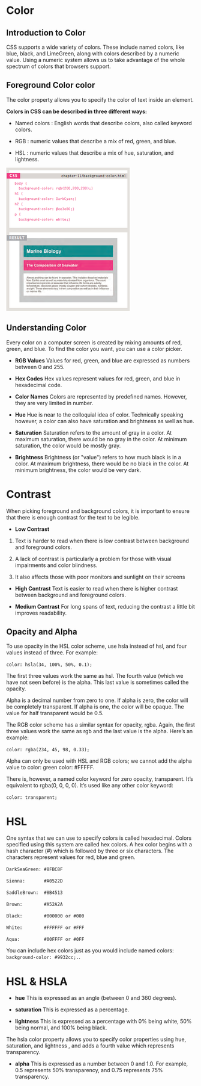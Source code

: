 # Color

## Introduction to Color
CSS supports a wide variety of colors. These include named colors, like blue, black, and LimeGreen, along with colors described by a numeric value. Using a numeric system allows us to take advantage of the whole spectrum of colors that browsers support.



## Foreground Color color
The color property allows you
to specify the color of text inside
an element.

**Colors in CSS can be described in three different ways:**

* Named colors : English words that describe colors, also called keyword colors.

* RGB : numeric values that describe a mix of red, green, and blue.

* HSL : numeric values that describe a mix of hue, saturation, and lightness.

![css](../img/css.PNG)

## Understanding Color
Every color on a computer screen is created by mixing amounts of red,
green, and blue. To find the color you want, you can use a color picker.

* **RGB Values**
Values for red, green, and blue
are expressed as numbers
between 0 and 255.

* **Hex Codes**
Hex values represent values
for red, green, and blue in
hexadecimal code.

* **Color Names**
Colors are represented by
predefined names. However,
they are very limited in number.

* **Hue**
Hue is near to the colloquial idea
of color. Technically speaking
however, a color can also have
saturation and brightness as
well as hue.

* **Saturation**
Saturation refers to the amount
of gray in a color. At maximum
saturation, there would be no
gray in the color. At minimum
saturation, the color would be
mostly gray.

* **Brightness**
Brightness (or "value") refers
to how much black is in a color.
At maximum brightness, there
would be no black in the color.
At minimum brightness, the
color would be very dark.

# Contrast
When picking foreground and background
colors, it is important to ensure that there is
enough contrast for the text to be legible.

* **Low Contrast**
1. Text is harder to read when
there is low contrast between
background and foreground
colors.

2. A lack of contrast is particularly
a problem for those with
visual impairments and color
blindness.

3. It also affects those with poor
monitors and sunlight on their
screens 

* **High Contrast**
Text is easier to read when
there is higher contrast between
background and foreground
colors.

* **Medium Contrast**
For long spans of text, reducing the contrast a little bit improves readability.

## Opacity and Alpha

To use opacity in the HSL color scheme, use hsla instead of hsl, and four values instead of three. For example:

```color: hsla(34, 100%, 50%, 0.1);```

The first three values work the same as hsl. The fourth value (which we have not seen before) is the alpha. This last value is sometimes called the opacity.

Alpha is a decimal number from zero to one. If alpha is zero, the color will be completely transparent. If alpha is one, the color will be opaque. The value for half transparent would be 0.5.



The RGB color scheme has a similar syntax for opacity, rgba. Again, the first three values work the same as rgb and the last value is the alpha. Here’s an example:

```color: rgba(234, 45, 98, 0.33);```

Alpha can only be used with HSL and RGB colors; we cannot add the alpha value to color: green color: #FFFFF.

There is, however, a named color keyword for zero opacity, transparent. It’s equivalent to rgba(0, 0, 0, 0). It’s used like any other color keyword:

```color: transparent;```

# HSL
One syntax that we can use to specify colors is called hexadecimal. Colors specified using this system are called hex colors. A hex color begins with a hash character (#) which is followed by three or six characters. The characters represent values for red, blue and green.

```DarkSeaGreen: #8FBC8F```

```Sienna:       #A0522D```

```SaddleBrown:  #8B4513```

```Brown:        #A52A2A```

```Black:        #000000 or #000```

```White:        #FFFFFF or #FFF```

```Aqua:         #00FFFF or #0FF```

You can include hex colors just as you would include named colors: 
```background-color: #9932cc;.```.

#  HSL & HSLA

* **hue**
This is expressed as an angle
(between 0 and 360 degrees).

* **saturation**
This is expressed as a
percentage.

* **lightness**
This is expressed as a
percentage with 0% being white,
50% being normal, and 100%
being black.

The hsla color property allows you to specify color properties using hue, saturation, and lightness , and adds a fourth value which represents transparency.

* **alpha**
This is expressed as a number between 0 and 1.0.
For example, 0.5 represents 50% transparency, and 0.75 represents 75% transparency.
